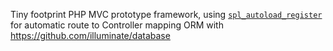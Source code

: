 Tiny footprint PHP MVC prototype framework, using [`spl_autoload_register`](https://www.php.net/manual/en/function.spl-autoload-register.php) for automatic route to Controller mapping ORM with https://github.com/illuminate/database
